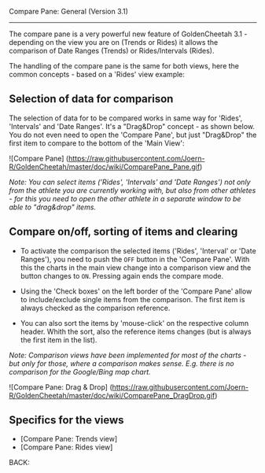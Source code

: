 Compare Pane: General (Version 3.1)
***

The compare pane is a very powerful new feature of GoldenCheetah 3.1 - depending on the view you are on (Trends or Rides) it allows the comparison of Date Ranges (Trends) or Rides/Intervals (Rides).

The handling of the compare pane is the same for both views, here the common concepts - based on a 'Rides' view example:

## Selection of data for comparison

The selection of data for to be compared works in same way for 'Rides', 'Intervals' and 'Date Ranges'. It's a "Drag&Drop" concept - as shown below. You do not even need to open the 'Compare Pane', but just "Drag&Drop" the first item to compare to the bottom of the 'Main View':

![Compare Pane] (https://raw.githubusercontent.com/Joern-R/GoldenCheetah/master/doc/wiki/ComparePane_Pane.gif)

_Note: You can select items ('Rides', 'Intervals' and 'Date Ranges') not only from the athlete you are currently working with, but also from other athletes - for this you need to open the other athlete in a separate window to be able to "drag&drop" items._

## Compare on/off, sorting of items and clearing 

* To activate the comparison the selected items ('Rides', 'Interval' or 'Date Ranges'), you need to push the `OFF` button in the 'Compare Pane'. With this the charts in the main view change into a comparison view and the button changes to `ON`. Pressing again ends the compare mode.

* Using the 'Check boxes' on the left border of the 'Compare Pane' allow to include/exclude single items from the comparison. The first item is always checked as the comparison reference.

* You can also sort the items by 'mouse-click' on the respective column header. Whith the sort, also the reference items changes (but is always the first item in the list).

_Note: Comparison views have been implemented for most of the charts - but only for those, where a comparison makes sense. E.g. there is no comparison for the Google/Bing map chart._

![Compare Pane: Drag & Drop] (https://raw.githubusercontent.com/Joern-R/GoldenCheetah/master/doc/wiki/ComparePane_DragDrop.gif)






## Specifics for the views


* [Compare Pane: Trends view]
* [Compare Pane: Rides view]


BACK:

